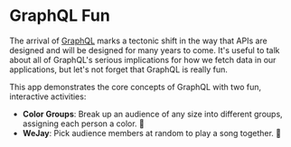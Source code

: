 GraphQL Fun 
===========
The arrival of [GraphQL](http://www.graphql.org) marks a tectonic shift in the way that APIs are designed and will be designed for many years to come. It's useful to talk about all of GraphQL's serious implications for how we fetch data in our applications, but let's not forget that GraphQL is really fun.

This app demonstrates the core concepts of GraphQL with two fun, interactive activities:

* __Color Groups__: Break up an audience of any size into different groups, assigning each person a color. 🎨
* __WeJay__: Pick audience members at random to play a song together. 🎹
